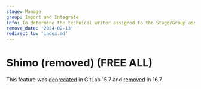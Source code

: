 ```yaml
---
stage: Manage
group: Import and Integrate
info: To determine the technical writer assigned to the Stage/Group associated with this page, see https://about.gitlab.com/handbook/product/ux/technical-writing/#assignments
remove_date: '2024-02-13'
redirect_to: 'index.md'
---
```


# Shimo (removed) **(FREE ALL)**

This feature was [deprecated](https://gitlab.com/gitlab-org/gitlab/-/issues/377824) in GitLab 15.7
and [removed](https://gitlab.com/gitlab-org/gitlab/-/merge_requests/136143) in 16.7.

